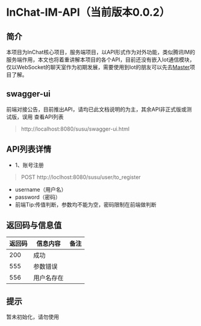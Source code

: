 # InChat-IM-API（当前版本0.0.2）

## 简介

本项目为InChat核心项目，服务端项目，以API形式作为对外功能，类似腾讯IM的服务端作用，本文也将着重讲解本项目的各个API，目前还没有嵌入Iot通信模块，仅以WebSocket的聊天室作为初期发展，需要使用到Iot的朋友可以先去[Master](https://github.com/UncleCatMySelf/InChat/tree/master)项目了解。

## swagger-ui

前端对接公告，目前推出API，请均已此文档说明的为主，其余API非正式版或测试版，误用
查看API列表
> http://localhost:8080/susu/swagger-ui.html

## API列表详情

* 1、账号注册
> POST  http://loclhost:8080/susu/user/to_register
- username（用户名）
- password（密码）
- 前端Tip:传值判断，参数均不能为空，密码限制在前端做判断


## 返回码与信息值

| 返回码 | 信息内容 | 备注 |
|------|---------|------|
| 200  |  成功   |      |
| 555  | 参数错误|      |
| 556  | 用户名存在|    |

## 提示

暂未初始化，请勿使用